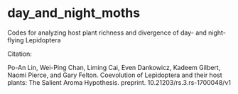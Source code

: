 # day_and_night_moths
Codes for analyzing host plant richness and divergence of day- and night-flying Lepidoptera

Citation:

Po-An Lin, Wei-Ping Chan, Liming Cai, Even Dankowicz, Kadeem Gilbert, Naomi Pierce, and Gary Felton. Coevolution of Lepidoptera and their host plants: The Salient Aroma Hypothesis. preprint. 10.21203/rs.3.rs-1700048/v1
